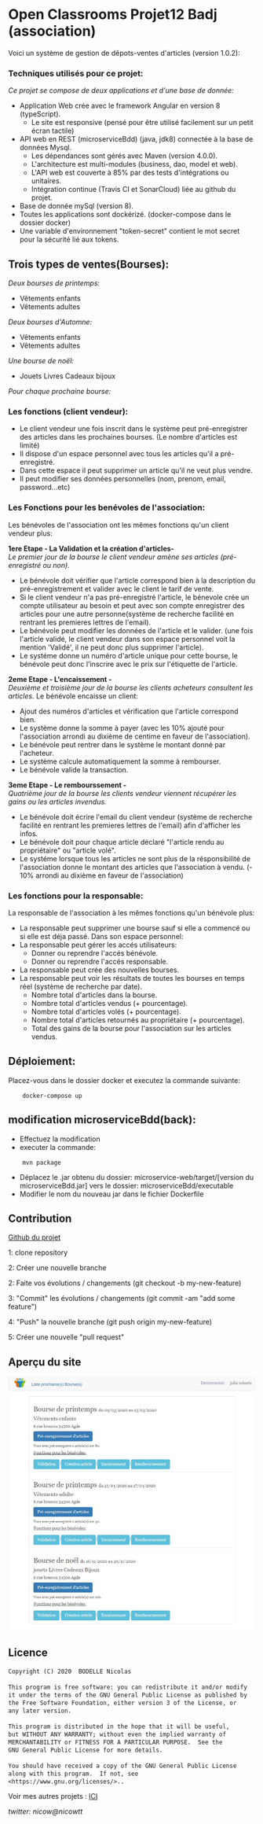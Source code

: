 # Open Classrooms Projet12 Badj (association)
 Voici un système de gestion de dêpots-ventes d'articles (version 1.0.2):
 
### Techniques utilisés pour ce projet:
_Ce projet se compose de deux applications et d'une base de donnée:_
* Application Web crée avec le framework Angular en version 8 (typeScript).
    * Le site est responsive (pensé pour être utilisé facilement sur un petit écran tactile)
* API web en REST (microserviceBdd) (java, jdk8) connectée à la base de données
Mysql.
    * Les dépendances sont gérés avec Maven (version 4.0.0).
    * L'architecture est multi-modules (business, dao, model et web).
    * L'API web est couverte à 85% par des tests d'intégrations ou unitaires.
    * Intégration continue (Travis CI et SonarCloud) liée au github du projet.
* Base de donnée mySql (version 8).
* Toutes les applications sont dockérizé. (docker-compose dans le dossier docker)
* Une variable d'environnement "token-secret" contient le mot secret pour la sécurité lié aux tokens.

 
## Trois types de ventes(Bourses):
_Deux bourses de printemps:_
* Vêtements enfants
* Vêtements adultes

_Deux bourses d'Automne:_
* Vêtements enfants
* Vêtements adultes

_Une bourse de noël:_
* Jouets Livres Cadeaux bijoux

_Pour chaque prochaine bourse:_
### Les fonctions (client vendeur):
* Le client vendeur une fois inscrit dans le système peut pré-enregistrer des articles dans
les prochaines bourses. (Le nombre d'articles est limité)
* Il dispose d'un espace personnel avec tous les articles qu'il a pré-enregistré.
* Dans cette espace il peut supprimer un article qu'il ne veut plus vendre.
* Il peut modifier ses données personnelles (nom, prenom, email, password...etc)

### Les Fonctions pour les benévoles de l'association:
Les bénévoles de l'association ont les mêmes fonctions qu'un client vendeur plus:<br>

**1ere Etape - La Validation et la création d'articles-**<br>
_Le premier jour de la bourse le client vendeur amène ses articles (pré-enregistré ou non)._
* Le bénévole doit vérifier que l'article correspond bien à la description du pré-enregistrement 
et valider avec le client le tarif de vente.
* Si le client vendeur n'a pas pré-enregistré l'article, le bénevole crée un compte utilisateur au besoin et peut avec son
compte enregistrer des articles pour une autre personne(système de recherche facilité en rentrant les premieres lettres de l'email).
* Le bénévole peut modifier les données de l'article et le valider. (une fois l'article validé, le client vendeur
dans son espace personnel voit la mention 'Validé', il ne peut donc plus supprimer l'article).
* Le systéme donne un numéro d'article unique pour cette bourse, le bénévole peut donc l'inscrire avec le prix sur l'étiquette 
de l'article.

**2eme Etape - L'encaissement -**<br>
_Deuxième et troisième jour de la bourse les clients acheteurs consultent les articles._
Le bénévole encaisse un client:
* Ajout des numéros d'articles et vérification que l'article correspond bien.
* Le système donne la somme à payer (avec les 10% ajouté pour l'association arrondi au dixième de centime 
en faveur de l'association).
* Le bénévole peut rentrer dans le système le montant donné par l'acheteur.
* Le système calcule automatiquement la somme à rembourser.
* Le bénévole valide la transaction.

**3eme Etape - Le rembourssement -**<br>
_Quatrième jour de la bourse les clients vendeur viennent récupérer les gains ou les articles invendus._
* Le bénévole doit écrire l'email du client vendeur (système de recherche facilité en rentrant les premieres lettres de l'email) afin d'afficher
les infos.
* Le bénévole doit pour chaque article déclaré "l'article rendu au propriétaire" ou "article volé".
* Le systéme lorsque tous les articles ne sont plus de la résponsibilité de l'association donne le montant
des articles que l'association à vendu. (- 10% arrondi au dixième en faveur de l'association)

### Les fonctions pour la responsable:
La responsable de l'association à les mêmes fonctions qu'un bénévole plus:<br>
* La responsable peut supprimer une bourse sauf si elle a commencé ou si elle est déja passé.
Dans son espace personnel:
* La responsable peut gérer les accés utilisateurs:
    * Donner ou reprendre l'accés bénévole.
    * Donner ou reprendre l'accés responsable.
* La responsable peut crée des nouvelles bourses.
* La responsable peut voir les résultats de toutes les bourses en temps réel (système de recherche par date).
    * Nombre total d'articles dans la bourse.
    * Nombre total d'articles vendus (+ pourcentage).
    * Nombre total d'articles volés (+ pourcentage).
    * Nombre total d'articles retournés au propriétaire (+ pourcentage).
    * Total des gains de la bourse pour l'association sur les articles vendus.
    
## Déploiement:
Placez-vous dans le dossier docker et executez la commande suivante:
```
    docker-compose up
```
## modification microserviceBdd(back):
- Effectuez la modification
- executer la commande:
```
    mvn package
```
- Déplacez le .jar obtenu du dossier: microservice-web/target/[version du microserviceBdd.jar]
vers le dossier: microserviceBdd/executable
- Modifier le nom du nouveau jar dans le fichier Dockerfile

## Contribution
[Github du projet](https://github.com/nicowtt/Projet12_Badj)

1: clone repository

2: Créer une nouvelle branche

2: Faite vos évolutions / changements (git checkout -b my-new-feature)

3: "Commit" les évolutions / changements (git commit -am "add some feature")

4: "Push" la nouvelle branche (git push origin my-new-feature)

5: Créer une nouvelle "pull request"

## Aperçu du site

![alt text](https://github.com/nicowtt/Projet12_Badj/blob/master/ViewSite.jpg)

## Licence
    Copyright (C) 2020  BODELLE Nicolas

    This program is free software: you can redistribute it and/or modify
    it under the terms of the GNU General Public License as published by
    the Free Software Foundation, either version 3 of the License, or
    any later version.

    This program is distributed in the hope that it will be useful,
    but WITHOUT ANY WARRANTY; without even the implied warranty of
    MERCHANTABILITY or FITNESS FOR A PARTICULAR PURPOSE.  See the
    GNU General Public License for more details.

    You should have received a copy of the GNU General Public License
    along with this program.  If not, see <https://www.gnu.org/licenses/>..

Voir mes autres projets :
[ICI](https://github.com/nicowtt?tab=repositories)


*twitter: nicow@nicowtt*
